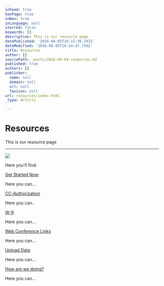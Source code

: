 ```yaml
---
inFeed: true
hasPage: true
inNav: true
inLanguage: null
starred: false
keywords: []
description: This is our resource page
datePublished: '2016-04-05T16:15:36.343Z'
dateModified: '2016-04-05T16:14:47.758Z'
title: Resources
author: []
sourcePath: _posts/2016-04-04-resources.md
published: true
authors: []
publisher:
  name: null
  domain: null
  url: null
  favicon: null
url: resources/index.html
_type: Article

---
```

# Resources

This is our resource page

****
![](https://the-grid-user-content.s3-us-west-2.amazonaws.com/0167b4d9-05b9-4028-9397-f9692e009a70.jpg)

  
Here you'll find:

[Get Started Now][0]

Here you can...

[CC-Authorization][1]

Here you can..

[W-9][2]

Here you can...

[Web Conference Links][3]

Here you can...

[Upload Data][4]

Here you can...

[How are we doing?][5]

Here you can...

[0]: https://thegrid.ai/climb-consulting/get-started-now/
[1]: https://thegrid.ai/climb-consulting/cc-authorization/
[2]: https://thegrid.ai/climb-consulting/w-9/
[3]: https://thegrid.ai/climb-consulting/web-conference-links/
[4]: https://thegrid.ai/climb-consulting/upload-data/
[5]: https://thegrid.ai/climb-consulting/how-are-we-doing/